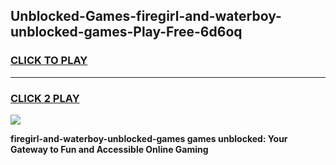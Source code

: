 
## Unblocked-Games-firegirl-and-waterboy-unblocked-games-Play-Free-6d6oq
<h3>
<a href="https://premium76.site?title=firegirl-and-waterboy-unblocked-games&ref=18A1">CLICK TO PLAY</a></h3>
<hr>

<h3>
<a href="https://premium76.site?title=firegirl-and-waterboy-unblocked-games&ref=18A1">CLICK 2 PLAY</a>
  
</h3>

<a href="https://premium76.site?title=firegirl-and-waterboy-unblocked-games&ref=18A1"><img src="https://clearcache.store/games.png"></a>


**firegirl-and-waterboy-unblocked-games games unblocked: Your Gateway to Fun and Accessible Online Gaming**
